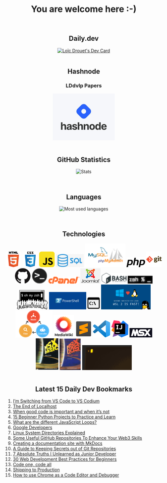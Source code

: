 <h1 align="center"> You are welcome here :-)</h1>

<br />

<div align="center">
    <h2>Daily.dev</h2>    
    <a href="https://app.daily.dev/LDdvlp">
        <img
            src="https://api.daily.dev/devcards/6a2db644d7b342d5924aa8a261fc3c97.png?r=d2h" width="400"
            alt="Loïc Drouet's Dev Card" 
        />
    </a>
</div>

<br />

<div align="center">
    <h2>Hashnode</h2>
    <h3>LDdvlp Papers</h3>
    <a href="https://lddvlp.hashnode.dev/">
        <img 
            src="/images/00-hashnode-logo.jfif" 
            width="200" alt="LDdvlp Papers" 
        />
    </a>
</div>

<br />

<div align="center">
    <h2>GitHub Statistics</h2>
    
![Stats](https://github-readme-stats.vercel.app/api?username=lddvlp&show_icons=true&theme=radical&count_private=true)

</div>

<br />

<div align="center">
    <h2>Languages</h2>

![Most used languages](https://github-readme-stats.vercel.app/api/top-langs/?username=lddvlp)

</div>

<br />

<div align="center">
    <h2>Technologies</h2>

<!-- Image #01    -->
<img alt="HTML5" width="50px" src="https://raw.githubusercontent.com/github/explore/80688e429a7d4ef2fca1e82350fe8e3517d3494d/topics/html/html.png" />

<!-- Image #02    -->
<img alt="CSS3" width="50px" src="https://raw.githubusercontent.com/github/explore/80688e429a7d4ef2fca1e82350fe8e3517d3494d/topics/css/css.png" />

<!-- Image #03    -->
<img alt="JavaScript" width="50px"   src="/images/03-javascript-logo.png" />

<!-- Image #04    -->
<img alt="SQL" width="90px" src="/images/04-sql-logo.jpg" />

<!-- Image #05    -->
<img alt="phpMyAdmin-MySQL" width="130px" src="/images/05-phpmyadmin-mysql-logo.png" />

<!-- Image #06    -->
<img alt="PHP" width="60px" src="/images/06-php-logo-alt.png" />

<!-- Image #07    -->
<img alt="Git" width="50px" src="https://raw.githubusercontent.com/github/explore/80688e429a7d4ef2fca1e82350fe8e3517d3494d/topics/git/git.png" />

<!-- Image #08    -->
<img alt="GitHub" width="50px" src="https://raw.githubusercontent.com/github/explore/78df643247d429f6cc873026c0622819ad797942/topics/github/github.png" />

<!-- Image #09    -->
<img alt="Shell" width="50px" src="https://raw.githubusercontent.com/github/explore/80688e429a7d4ef2fca1e82350fe8e3517d3494d/topics/terminal/terminal.png" />

<!-- Image #10    -->
<img alt="cPanel" width="100px" src="/images/10-cpanel-logo.png" />

<!-- Image #11    -->
<img alt="Joomla!" width="65px" src="/images/11-joomla-logo.png" />

<!-- Image #12    -->
<img alt="Bash" width="80px" src="/images/12-bash-logo.png" />

<!-- Image #13    -->
<img alt="Zsh" width="80px" src="/images/13-zsh-logo.gif" />

<!-- Image #14    -->
<img alt="Oh My Zsh" width="100px" src="/images/14-oh_my_zsh-logo.png" />

<!-- Image #15    -->
<img alt="PowerShell" width="120px" src="/images/15-powershell-logo.jpg" />

<!-- Image #16    -->
<img alt="cmd" width="40px" src="/images/16-cmd-logo.png" />

<!-- Image #17    -->
<img alt="WSL2" width="160px" src="/images/17-wsl2-logo.jpg" />

<!-- Image #18    -->
<img alt="MVC" width="120px" src="/images/18-mvc-logo.jpg" />

<!-- Image #19    -->
<img alt="MediaWiki" width="65px" src="/images/19-mediawiki-logo.png" />

<!-- Image #90    -->
<img alt="Sublime Text" width="55px" src="/images/90-sublime_text-logo.png" />

<!-- Image #91    -->
<img alt="VS Code" width="55px" src="/images/91-vs_code-logo.png" />

<!-- Image #92    -->
<img alt="IntelliJ IDEA" width="55px" src="/images/92-intellij_idea.png" />

<!-- Image #95   -->
<img alt="MSX" width="73px" src="/images/95-msx-logo.png" />

<!-- Image #96    -->
<img alt="MSX-BASIC" width="73px" src="/images/96-msx_ basic-logo.jfif" />

<!-- Image #97    -->
<img alt="MSX-DOS" width="69px" src="/images/97-msx_dos-logo.jpg" />

<!-- Image #99    -->
<img alt="Amber Terminal" width="160px" src="/images/98-amber_terminal.gif" />

</div>

<br />

<div align="center">
    <h2>Latest 15 Daily Dev Bookmarks</h2>
</div>

<!-- daily.dev BOOKMARKS:START -->
1. [I’m Switching from VS Code to VS Codium](https://app.daily.dev/posts/rEqPfpE5e?utm_source=rss&utm_medium=bookmarks&utm_campaign=Yaq6rDv_C)
2. [The End of Localhost](https://app.daily.dev/posts/gxZFWFez1?utm_source=rss&utm_medium=bookmarks&utm_campaign=Yaq6rDv_C)
3. [When good code is important and when it’s not](https://app.daily.dev/posts/qioissgIC?utm_source=rss&utm_medium=bookmarks&utm_campaign=Yaq6rDv_C)
4. [15 Beginner Python Projects to Practice and Learn](https://app.daily.dev/posts/CwtHrvdOH?utm_source=rss&utm_medium=bookmarks&utm_campaign=Yaq6rDv_C)
5. [What are the different JavaScript Loops?](https://app.daily.dev/posts/QGUYYTMQJ?utm_source=rss&utm_medium=bookmarks&utm_campaign=Yaq6rDv_C)
6. [Google Developers](https://app.daily.dev/posts/p5jWHRQzz?utm_source=rss&utm_medium=bookmarks&utm_campaign=Yaq6rDv_C)
7. [Linux System Directories Explained](https://app.daily.dev/posts/_rVDWJXvz?utm_source=rss&utm_medium=bookmarks&utm_campaign=Yaq6rDv_C)
8. [Some Useful GitHub Repositories To Enhance Your Web3 Skills](https://app.daily.dev/posts/4fHYq7oFR?utm_source=rss&utm_medium=bookmarks&utm_campaign=Yaq6rDv_C)
9. [Creating a documentation site with MkDocs](https://app.daily.dev/posts/pcQlk7UgE?utm_source=rss&utm_medium=bookmarks&utm_campaign=Yaq6rDv_C)
10. [A Guide to Keeping Secrets out of Git Repositories](https://app.daily.dev/posts/Et50_WD3b?utm_source=rss&utm_medium=bookmarks&utm_campaign=Yaq6rDv_C)
11. [7 Absolute Truths I Unlearned as Junior Developer](https://app.daily.dev/posts/kDcD4AD4n?utm_source=rss&utm_medium=bookmarks&utm_campaign=Yaq6rDv_C)
12. [30 Web Development Best Practices for Beginners](https://app.daily.dev/posts/sRqsG5CVm?utm_source=rss&utm_medium=bookmarks&utm_campaign=Yaq6rDv_C)
13. [Code one, code all](https://app.daily.dev/posts/g27cF48rG?utm_source=rss&utm_medium=bookmarks&utm_campaign=Yaq6rDv_C)
14. [Shipping to Production](https://app.daily.dev/posts/S68qnmOkU?utm_source=rss&utm_medium=bookmarks&utm_campaign=Yaq6rDv_C)
15. [How to use Chrome as a Code Editor and Debugger](https://app.daily.dev/posts/fCIz4YE05?utm_source=rss&utm_medium=bookmarks&utm_campaign=Yaq6rDv_C)

<!-- daily.dev BOOKMARKS:END -->
